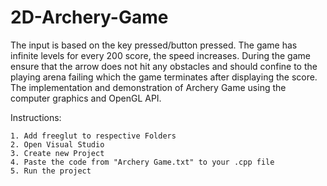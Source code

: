 # 2D-Archery-Game
The input is based on the key pressed/button pressed. The game has infinite levels for every 200 score, the speed increases. During the game ensure that the arrow does not hit any obstacles and should confine to the playing arena failing which the game terminates after displaying the score. The implementation and demonstration of Archery Game using the computer graphics and OpenGL API.

Instructions:

	1. Add freeglut to respective Folders  
	2. Open Visual Studio 
	3. Create new Project
	4. Paste the code from "Archery Game.txt" to your .cpp file
	5. Run the project
